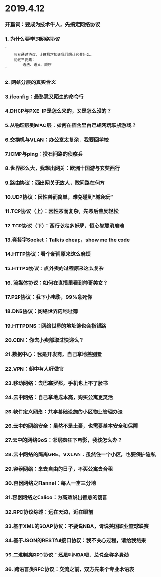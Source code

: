 2019.4.12
===

### 开篇词：要成为技术牛人，先搞定网络协议

### 1. 为什么要学习网络协议
    `
        只有通过协议，计算机才知道我们想让它做什么。
        协议三要素：
            语法、语义、顺序
    `
### 2. 网络分层的真实含义

### 3.ifconfig：最熟悉又陌生的命令行

### 4.DHCP与PXE: IP是怎么来的，又是怎么没的？

### 5.从物理层到MAC层：如何在宿舍里自己组网玩联机游戏？

### 6.交换机与VLAN：办公室太复杂，我要回学校

### 7.ICMP与ping：投石问路的侦察兵

### 8.世界那么大，我想出网关：欧洲十国游与玄奘西行

### 9.路由协议：西出网关无故人，敢问路在何方

### 10.UDP协议：因性善而简单，难免碰到“城会玩”

### 11.TCP协议（上）：因性恶而复杂，先恶后善反轻松

### 12.TCP协议（下）：西行必定多妖孽，恒心智慧消磨难

### 13.套接字Socket：Talk is cheap，show me the code

### 14.HTTP协议：看个新闻原来这么麻烦

### 15.HTTPS协议：点外卖的过程原来这么复杂

### 16. 流媒体协议：如何在直播里看到帅哥美女？

### 17.P2P协议：我下小电影，99%急死你

### 18.DNS协议：网络世界的地址簿

### 19.HTTPDNS：网络世界的地址簿也会指错路

### 20.CDN：你去小卖部取过快递么？

### 21.数据中心：我是开发商，自己拿地盖别墅

### 22.VPN：朝中有人好做官

### 23.移动网络：去巴塞罗那，手机也上不了脸书

### 24.云中网络：自己拿地成本高，购买公寓更灵活

### 25.软件定义网络：共享基础设施的小区物业管理办法

### 26.云中的网络安全：虽然不是土豪，也需要基本安全和保障

### 27.云中的网络QoS：邻居疯狂下电影，我该怎么办？

### 28.云中网络的隔离GRE、VXLAN：虽然住一个小区，也要保护隐私

### 29.容器网络：来去自由的日子，不买公寓去合租

### 30.容器网络之Flannel：每人一亩三分地

### 31.容器网络之Calico：为高效说出善意的谎言

### 32.RPC协议综述：远在天边，近在眼前

### 33.基于XML的SOAP协议：不要说NBA，请说美国职业篮球联赛

### 34.基于JSON的RESTful接口协议：我不关心过程，请给我结果

### 35.二进制类RPC协议：还是叫NBA吧，总说全称多费劲

### 36. 跨语言类RPC协议：交流之前，双方先来个专业术语表


